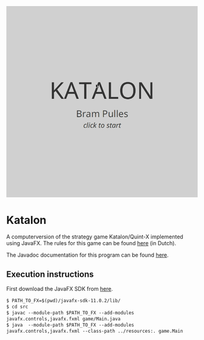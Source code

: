 ![](misc/showcase.gif)

# Katalon
A computerversion of the strategy game Katalon/Quint-X implemented using JavaFX. The rules for this game can be found [here](https://www.w4kangoeroe.nl/kangoeroe/files/9713/7604/2930/katalon_special.pdf) (in Dutch).

The Javadoc documentation for this program can be found [here](https://borroot.github.io/katalon/ "Github Pages Documentation").

## Execution instructions
First download the JavaFX SDK from [here](https://gluonhq.com/products/javafx/).
```
$ PATH_TO_FX=$(pwd)/javafx-sdk-11.0.2/lib/
$ cd src
$ javac --module-path $PATH_TO_FX --add-modules javafx.controls,javafx.fxml game/Main.java
$ java  --module-path $PATH_TO_FX --add-modules javafx.controls,javafx.fxml --class-path ../resources:. game.Main
```